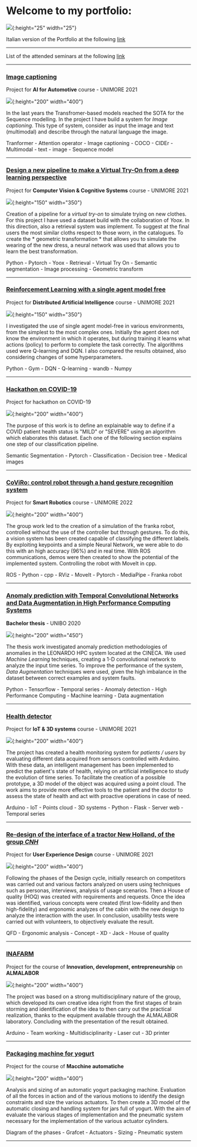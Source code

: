 # Welcome to my portfolio:

![](images\italian.jpg){:height="25" width="25"}

Italian version of the Portfolio at the following [link](https://federico1-creator.github.io/Portfolio/)

---

List of the attended seminars at the following [link](https://github.com/federico1-creator/seminars_followed/blob/main/README.md)

---

### [Image captioning](https://github.com/federico1-creator/AI4A)
Project for **AI for Automotive** course - UNIMORE 2021

![](/images/AI4A.jpg){:height="200" width="400"}

In the last years the Transfromer-based models reached the SOTA for the Sequence modelling.
In the project I have build a system for *Image captioning*.
This type of system, consider as input the image and text (multimodal)
and describe through the natural language the image. 

Tranformer - Attention operator - Image captioning - COCO - CIDEr - Multimodal - text - image - Sequence model

---

### [Design a new pipeline to make a Virtual Try-On from a deep learning perspective](https://github.com/federico1-creator/CV-CS)
Project for **Computer Vision & Cognitive Systems** course - UNIMORE 2021

![](/images/VITON.jpg){:height="150" width="350"}

Creation of a pipeline for a *virtual try-on* to simulate trying on new clothes.  For this project I have used a dataset build with the collaboration of *Yoox*.
In this direction, also a retrieval system was implement. To suggest at the final users the most similar cloths respect to those worn, in the catalogues.
To create the * geometric transformation * that allows you to simulate the wearing of the new dress, a neural network was used that allows you to learn the best transformation. 

Python - Pytorch - Yoox - Retrieval - Virtual Try On - Semantic segmentation - Image processing - Geometric transform

---

### [Reinforcement Learning with a single agent model free](https://github.com/federico1-creator/Distributed-AI)
Project for **Distributed Artificial Intelligence** course - UNIMORE 2021

![](/images/image.png){:height="150" width="350"}

I investigated the use of single agent model-free in various environments, from the simplest to the most complex ones.
Initially the agent does not know the environment in which it operates, but during training it learns what actions (policy) to perform to complete the task correctly.
The algorithms used were Q-learning and DQN.
I also compared the results obtained, also considering changes of some hyperparameters.

Python - Gym - DQN - Q-learning - wandb - Numpy

---

### [Hackathon on COVID-19](https://github.com/federico1-creator/covid-hackathon)
Project for hackathon on COVID-19

![](/images/final.jpg){:height="200" width="400"}

The purpose of this work is to define an explainable way to define if a COVID patient health status is "MILD" or "SEVERE" using an algorithm which elaborates this dataset. Each one of the following section explains one step of our classification pipeline.

Semantic Segmentation - Pytorch - Classification - Decision tree - Medical images

---

### [CoViRo: control robot through a hand gesture recognition system](https://github.com/federico1-creator/gesture_robot)
Project for **Smart Robotics** course - UNIMORE 2022

![](/images/SR.jpg){:height="200" width="400"}

The group work led to the creation of a simulation of the franka robot, controlled without the use of the controller but through gestures.
To do this, a vision system has been created capable of classifying the different labels.
By exploiting keypoints and a simple Neural Network, we were able to do this with an high accuracy (96%) and in real time.
With ROS communications, demos were then created to show the potential of the implemented system.
Controlling the robot with MoveIt in cpp.

ROS - Python - cpp - RViz - MoveIt - Pytorch - MediaPipe - Franka robot

---

### [Anomaly prediction with Temporal Convolutional Networks and Data Augmentation in High Performance Computing Systems](https://github.com/federico1-creator/Thesis)
**Bachelor thesis** - UNIBO 2020 

![](/images/prova_tesi_L.jpg){:height="200" width="450"}

The thesis work investigated anomaly prediction methodologies of anomalies in the LEONARDO HPC system located at the CINECA.
We used *Machine Learning* techniques, creating a 1-D convolutional network to analyze the input time series.
To improve the performance of the system, *Data Augmentation* techniques were used, given the high imbalance in the dataset between correct examples and system faults.

Python - Tensorflow - Temporal series - Anomaly detection - High Performance Computing - Machine learning - Data augmentation

---

### [Health detector](https://github.com/federico1-creator/HEALTH-DETECTOR)
Project for **IoT & 3D systems** course - UNIMORE 2021 

![](/images/IoT.jpg){:height="200" width="400"}

The project has created a health monitoring system for *patients / users* by evaluating different data acquired from sensors controlled with Arduino. With these data, an intelligent management has been implemented to predict the patient's state of health, relying on artificial intelligence to study the evolution of time series.
To facilitate the creation of a possible prototype, a 3D model of the object was acquired using a point cloud.
The work aims to provide more effective tools to the patient and the doctor to assess the state of health and act with proactive operations in case of need.

Arduino - IoT - Points cloud - 3D systems - Python - Flask - Server web - Temporal series

---

### [Re-design of the interface of a tractor New Holland, of the group *CNH*](https://github.com/federico1-creator/HowIMetYourTractor)
Project for **User Experience Design** course - UNIMORE 2021 

![](/images/uxd.jpg){:height="200" width="400"}

Following the phases of the Design cycle, initially research on competitors was carried out and various factors analyzed on users using techniques such as personas, interviews, analysis of usage scenarios. Then a House of quality (HOQ) was created with requirements and requests.
Once the idea was identified, various concepts were created (first low-fidelity and then high-fidelity) and ergonomic analyzes of the cabin with the new design to analyze the interaction with the user. In conclusion, usability tests were carried out with volunteers, to objectively evaluate the result.

QFD - Ergonomic analysis - Concept - XD - Jack - House of quality 

---

### [INAFARM](https://github.com/federico1-creator/INAFarm)
Project for the course of **Innovation, development, entrepreneurship** on **ALMALABOR**

![](/images/INAFARM.jpg){:height="200" width="400"}

The project was based on a strong multidisciplinary nature of the group, which developed its own creative idea right from the first stages of brain storming and identification of the idea to then carry out the practical realization, thanks to the equipment available through the ALMALABOR laboratory. Concluding with the presentation of the result obtained.

Arduino - Team working - Multidisciplinarity - Laser cut - 3D printer

---

### [Packaging machine for yogurt](https://github.com/federico1-creator/Progetto-macchina-yogourt)
Project for the course of **Macchine automatiche**

![](/images/yogurt.jpg){:height="200" width="400"}

Analysis and sizing of an automatic yogurt packaging machine.
Evaluation of all the forces in action and of the various motions to identify the design constraints and size the various actuators.
To then create a 3D model of the automatic closing and handling system for jars full of yogurt.
With the aim of evaluate the various stages of implementation and the pneumatic system necessary for the implementation of the various actuator cylinders.

Diagram of the phases - Grafcet -  Actuators - Sizing - Pneumatic system

---
